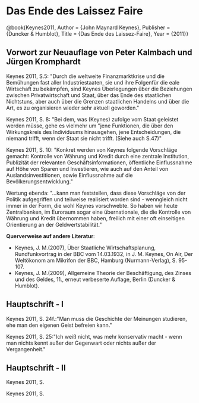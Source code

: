 # Das Ende des Laissez Faire



@book{Keynes2011,
	Author = {John Maynard Keynes},
	Publisher = {Duncker & Humblot},
	Title = {Das Ende des Laissez-Faire},
	Year = {2011}}


## Vorwort zur Neuauflage von Peter Kalmbach und Jürgen Kromphardt

Keynes 2011, S.5: "Durch die weltweite Finanzmarktkrise und die Bemühungen fast aller Industriestaaten, sie und ihre Folgenfür die eale Wirtschaft zu bekämpfen, sind Keynes Überlegungen über die Beziehungen zwischen Privatwirtschaft und Staat, über das Ende des staatlichen Nichtstuns, aber auch über die Grenzen staatlichen Handelns und über die Art, es zu organisieren wieder sehr aktuell geworden."

Keynes 2011, S. 8: "Bei dem, was (Keynes) zufolge vom Staat geleistet werden müsse, gehe es vielmehr um "jene Funktionen, die über den Wirkungskreis des Individuums hinausgehen, jene Entscheidungen, die niemand trifft, wenn der Staat sie nicht trifft. (Siehe auch S.47)"

Keynes 2011, S. 10: "Konkret werden von Keynes folgende Vorschläge gemacht: Kontrolle von Währung und Kredit durch eine zentrale Institution, Publizität der relevanten Geschäftsinformationen, öffentliche Einflussnahme auf Höhe von Sparen und Investieren, wie auch auf den Anteil von Auslandsinvestitionen, sowie Einflussnahme auf die Bevölkerungsentwicklung."

Wertung ebenda: "...kann man feststellen, dass diese Vorschläge von der Politik aufgegriffen und teilweise realisiert worden sind - wenngleich nicht immer in der Form, die wohl Keynes vorschwebte. So haben wir heute Zentralbanken, im Euroraum sogar eine übernationale, die die Kontrolle von Währung und Kredit übernommen haben, freilich mit einer oft einseitigen Orientierung an der Geldwertstabilität."

**Querverweise auf andere Literatur**:
- Keynes, J. M.(2007), Über Staatliche Wirtschaftsplanung, Rundfunkvortrag in der BBC vom 14.03.1932, in J. M. Keynes, On Air, Der Weltökonom am Mikrifon der BBC, Hamburg (Nurmann-Verlag), S. 95-107.
- Keynes, J. M.(2009), Allgemeine Theorie der Beschäftigung, des Zinses und des Geldes, 11., erneut verbeserte Auflage, Berlin (Duncker & Humblot).



## Hauptschrift - I

Keynes 2011, S. 24f.:"Man muss die Geschichte der Meinungen studieren, ehe man den eigenen Geist befreien kann."

Keynes 2011, S. 25:"Ich weiß nicht, was mehr konservativ macht - wenn man nichts kennt außer der Gegenwart oder nichts außer der Vergangenheit."

## Hauptschrift - II

Keynes 2011, S.

Keynes 2011, S. 
